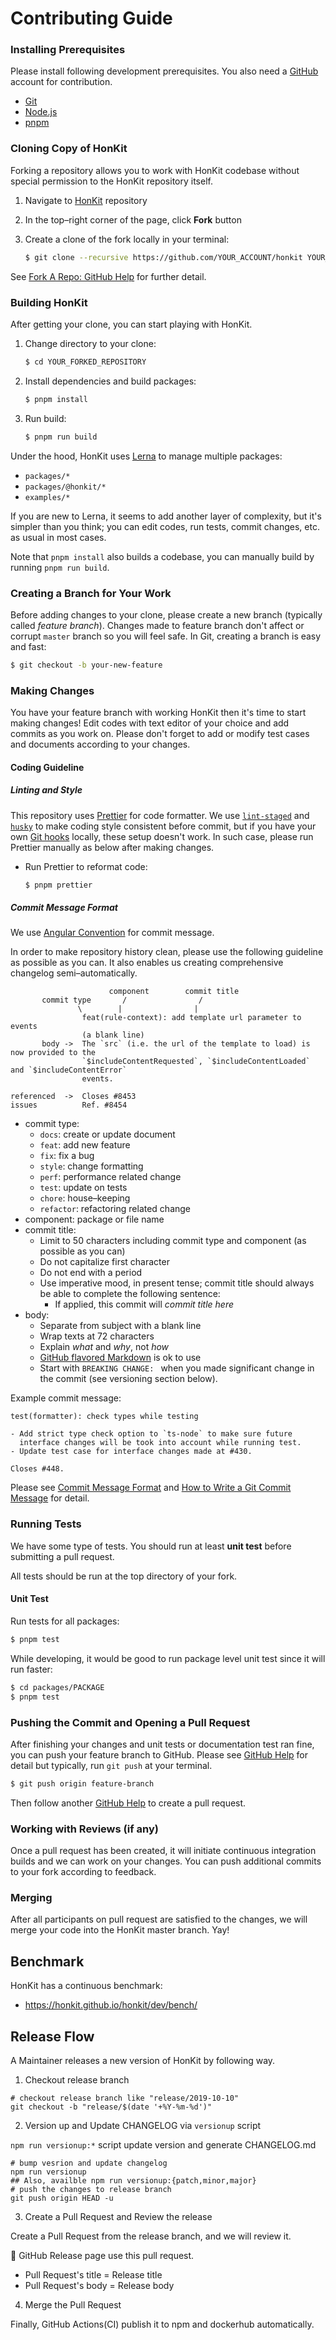 # Contributing Guide


### Installing Prerequisites

Please install following development prerequisites. You also need a [GitHub](https://github.com/) account for contribution.

- [Git](https://git-scm.com/)
- [Node.js](https://nodejs.org/en/)
- [pnpm](https://pnpm.js.org/)


### Cloning Copy of HonKit

Forking a repository allows you to work with HonKit codebase without special permission to the HonKit repository itself.

1. Navigate to [HonKit](https://github.com/honkit/honkit/) repository
2. In the top–right corner of the page, click **Fork** button
3. Create a clone of the fork locally in your terminal:

    ```sh
    $ git clone --recursive https://github.com/YOUR_ACCOUNT/honkit YOUR_FORKED_REPOSITORY
    ```

See [Fork A Repo: GitHub Help](https://help.github.com/articles/fork-a-repo/) for further detail.

### Building HonKit

After getting your clone, you can start playing with HonKit.

1. Change directory to your clone:

    ```sh
    $ cd YOUR_FORKED_REPOSITORY
    ```

2. Install dependencies and build packages:

    ```sh
    $ pnpm install
    ```

3. Run build:

    ```sh
    $ pnpm run build
    ```

Under the hood, HonKit uses [Lerna](https://lerna.js.org/) to manage multiple packages:

- `packages/*`
- `packages/@honkit/*`
- `examples/*`

If you are new to Lerna, it seems to add another layer of complexity, but it's simpler than you think; you can edit codes, run tests, commit changes, etc. as usual in most cases.

Note that `pnpm install` also builds a codebase, you can manually build by running `pnpm run build`.

### Creating a Branch for Your Work

Before adding changes to your clone, please create a new branch (typically called _feature branch_). Changes made to feature branch don't affect or corrupt `master` branch so you will feel safe. In Git, creating a branch is easy and fast:

```sh
$ git checkout -b your-new-feature
```

### Making Changes

You have your feature branch with working HonKit then it's time to start making changes! Edit codes with text editor of your choice and add commits as you work on. Please don't forget to add or modify test cases and documents according to your changes.


#### Coding Guideline

##### Linting and Style

This repository uses [Prettier](https://prettier.io/) for code formatter. We use [`lint-staged`](https://www.npmjs.com/package/lint-staged) and [`husky`](https://www.npmjs.com/package/husky) to make coding style consistent before commit, but if you have your own [Git hooks](https://git-scm.com/book/gr/v2/Customizing-Git-Git-Hooks) locally, these setup doesn't work. In such case, please run Prettier manually as below after making changes.

- Run Prettier to reformat code:

    ```sh
    $ pnpm prettier
    ```

##### Commit Message Format

We use [Angular Convention](https://github.com/conventional-changelog/conventional-changelog/tree/master/packages/conventional-changelog-angular) for commit message.

In order to make repository history clean, please use the following guideline as possible as you can. It also enables us creating comprehensive changelog semi–automatically.

```
                      component        commit title
       commit type       /                /
               \        |                |
                feat(rule-context): add template url parameter to events
                (a blank line)
       body ->  The `src` (i.e. the url of the template to load) is now provided to the
                `$includeContentRequested`, `$includeContentLoaded` and `$includeContentError`
                events.

referenced  ->  Closes #8453
issues          Ref. #8454
```

- commit type:
    - `docs`: create or update document
    - `feat`: add new feature
    - `fix`: fix a bug
    - `style`: change formatting
    - `perf`: performance related change
    - `test`: update on tests
    - `chore`: house–keeping
    - `refactor`: refactoring related change
- component: package or file name
- commit title:
    - Limit to 50 characters including commit type and component (as possible as you can)
    - Do not capitalize first character
    - Do not end with a period
    - Use imperative mood, in present tense; commit title should always be able to complete the following sentence:
        - If applied, this commit will _commit title here_
- body:
    - Separate from subject with a blank line
    - Wrap texts at 72 characters
    - Explain _what_ and _why_, not _how_
    - [GitHub flavored Markdown](https://github.github.com/gfm/) is ok to use
    - Start with `BREAKING CHANGE: ` when you made significant change in the commit (see versioning section below).

Example commit message:

```
test(formatter): check types while testing

- Add strict type check option to `ts-node` to make sure future
  interface changes will be took into account while running test.
- Update test case for interface changes made at #430.

Closes #448.
```

Please see [Commit Message Format](https://github.com/conventional-changelog/conventional-changelog/tree/master/packages/conventional-changelog-angular) and [How to Write a Git Commit Message](https://chris.beams.io/posts/git-commit/) for detail.


### Running Tests

We have some type of tests. You should run at least **unit test** before submitting a pull request.

All tests should be run at the top directory of your fork.

#### Unit Test

Run tests for all packages:

```sh
$ pnpm test
```

While developing, it would be good to run package level unit test since it will run faster:

```sh
$ cd packages/PACKAGE
$ pnpm test
```


### Pushing the Commit and Opening a Pull Request

After finishing your changes and unit tests or documentation test ran fine, you can push your feature branch to GitHub. Please see [GitHub Help](https://help.github.com/articles/pushing-to-a-remote/) for detail but typically, run `git push` at your terminal.

```sh
$ git push origin feature-branch
```

Then follow another [GitHub Help](https://help.github.com/articles/creating-a-pull-request-from-a-fork/) to create a pull request.

### Working with Reviews (if any)

Once a pull request has been created, it will initiate continuous integration builds and we can work on your changes. You can push additional commits to your fork according to feedback.

### Merging

After all participants on pull request are satisfied to the changes, we will merge your code into the HonKit master branch. Yay!

## Benchmark

HonKit has a continuous benchmark:

- <https://honkit.github.io/honkit/dev/bench/>

## Release Flow

A Maintainer releases a new version of HonKit by following way.

1. Checkout release branch

```
# checkout release branch like "release/2019-10-10"
git checkout -b "release/$(date '+%Y-%m-%d')"
```

2. Version up and Update CHANGELOG via `versionup` script

`npm run versionup:*` script update version and generate CHANGELOG.md

```
# bump vesrion and update changelog
npm run versionup
## Also, availble npm run versionup:{patch,minor,major}
# push the changes to release branch
git push origin HEAD -u
```

3. Create a Pull Request and Review the release

Create a Pull Request from the release branch, and we will review it.

:memo: GitHub Release page use this pull request.

- Pull Request's title = Release title
- Pull Request's body = Release body

4. Merge the Pull Request

Finally, GitHub Actions(CI) publish it to npm and dockerhub automatically.
